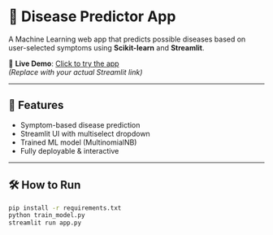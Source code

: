 # 🧬 Disease Predictor App

A Machine Learning web app that predicts possible diseases based on user-selected symptoms using **Scikit-learn** and **Streamlit**.

🔗 **Live Demo**: [Click to try the app](https://your-app-name.streamlit.app)  
*(Replace with your actual Streamlit link)*

---

## 🚀 Features

- Symptom-based disease prediction
- Streamlit UI with multiselect dropdown
- Trained ML model (MultinomialNB)
- Fully deployable & interactive

---

## 🛠 How to Run

```bash
pip install -r requirements.txt
python train_model.py
streamlit run app.py
